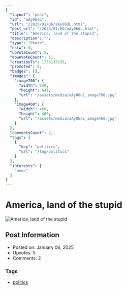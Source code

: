 ```yaml
---
{
  "layout": "post",
  "id": "aAy06dL",
  "url": "/2025/01/06/aAy06dL.html",
  "post_url": "/2025/01/06/aAy06dL.html",
  "title": "America, land of the stupid",
  "description": "",
  "type": "Photo",
  "nsfw": 0,
  "upVoteCount": 5,
  "downVoteCount": 11,
  "creationTs": 1736133195,
  "promoted": 0,
  "badges": [],
  "images": {
    "image700": {
      "width": 640,
      "height": 641,
      "url": "/assets/media/aAy06dL_image700.jpg"
    },
    "image460": {
      "width": 460,
      "height": 460,
      "url": "/assets/media/aAy06dL_image460.jpg"
    }
  },
  "commentsCount": 2,
  "tags": [
    {
      "key": "politics",
      "url": "/tag/politics"
    }
  ],
  "interests": [
    "news"
  ]
}
---
```


# America, land of the stupid

![America, land of the stupid](/assets/media/aAy06dL_image700.jpg)

## Post Information

- Posted on: January 06, 2025
- Upvotes: 5
- Comments: 2

### Tags

- [politics](/tag/politics)
